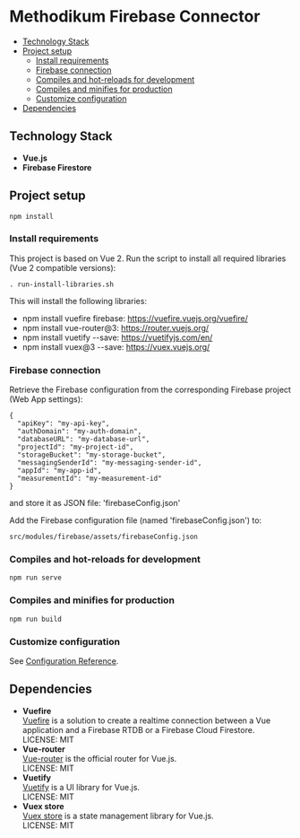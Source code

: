 # Methodikum Firebase Connector

* [Technology Stack](#technology-stack)
* [Project setup](#project-setup)
    * [Install requirements](#install-requirements)
    * [Firebase connection](#firebase-connections)
    * [Compiles and hot-reloads for development](#compiles-and-hot-reloads-for-development)
    * [Compiles and minifies for production](#compiles-and-minifies-for-production)
    * [Customize configuration](#customize-configuration)
* [Dependencies](#dependencies)


## Technology Stack
- **Vue.js**
- **Firebase Firestore**

## Project setup
```
npm install
```

### Install requirements

This project is based on Vue 2. Run the script to install all required libraries (Vue 2 compatible versions):

```
. run-install-libraries.sh
```

This will install the following libraries:
- npm install vuefire firebase: https://vuefire.vuejs.org/vuefire/
- npm install vue-router@3: https://router.vuejs.org/
- npm install vuetify --save: https://vuetifyjs.com/en/
- npm install vuex@3 --save: https://vuex.vuejs.org/

### Firebase connection

Retrieve the Firebase configuration from the corresponding Firebase project (Web App settings):
```
{
  "apiKey": "my-api-key",
  "authDomain": "my-auth-domain",
  "databaseURL": "my-database-url",
  "projectId": "my-project-id",
  "storageBucket": "my-storage-bucket",
  "messagingSenderId": "my-messaging-sender-id",
  "appId": "my-app-id",
  "measurementId": "my-measurement-id"
}
```
and store it as JSON file: 'firebaseConfig.json'


Add the Firebase configuration file (named 'firebaseConfig.json') to: 
```
src/modules/firebase/assets/firebaseConfig.json
```

### Compiles and hot-reloads for development
```
npm run serve
```

### Compiles and minifies for production
```
npm run build
```

### Customize configuration
See [Configuration Reference](https://cli.vuejs.org/config/).


## Dependencies
- **Vuefire**
    <br> [Vuefire](https://vuefire.vuejs.org/vuefire/) is a solution to create a realtime connection between a Vue application and a Firebase RTDB or a Firebase Cloud Firestore.
    <br>LICENSE: MIT
- **Vue-router**
    <br> [Vue-router](https://router.vuejs.org/) is the official router for Vue.js.
    <br>LICENSE: MIT
- **Vuetify**
    <br> [Vuetify](https://vuetifyjs.com/en/) is a UI library for Vue.js.
    <br>LICENSE: MIT
- **Vuex store**
    <br> [Vuex store](https://vuex.vuejs.org/) is a state management library for Vue.js.
    <br>LICENSE: MIT

